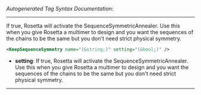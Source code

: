 <!-- THIS IS AN AUTOGENERATED FILE: Don't edit it directly, instead change the schema definition in the code itself. -->

_Autogenerated Tag Syntax Documentation:_

---
If true, Rosetta will activate the SequenceSymmetricAnnealer. Use this when you give Rosetta a multimer to design and you want the sequences of the chains to be the same but you don't need strict physical symmetry.

```xml
<KeepSequenceSymmetry name="(&string;)" setting="(&bool;)" />
```

-   **setting**: If true, Rosetta will activate the SequenceSymmetricAnnealer. Use this when you give Rosetta a multimer to design and you want the sequences of the chains to be the same but you don't need strict physical symmetry.

---
